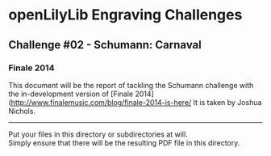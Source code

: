 # openLilyLib Engraving Challenges

## Challenge #02 - Schumann: Carnaval

### Finale 2014
This document will be the report of tackling the Schumann challenge
with the in-development version of
[Finale 2014](http://www.finalemusic.com/blog/finale-2014-is-here/
It is taken by Joshua Nichols.

---

Put your files in this directory or subdirectories at will.  
Simply ensure that there will be the resulting PDF file in this directory.

